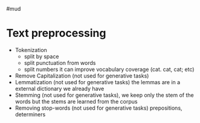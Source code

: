 #mud
# Text preprocessing

- Tokenization
	* split by space
	* split punctuation from words
	* split numbers
	it can improve vocabulary coverage (cat. cat, cat; etc)
- Remove Capitalization (not used for generative tasks)
- Lemmatization (not used for generative tasks) the lemmas are in a external dictionary we already have
- Stemming (not used for generative tasks), we keep only the stem of the words but the stems are learned from the corpus 
- Removing stop-words (not used for generative tasks)
	prepositions, determiners


